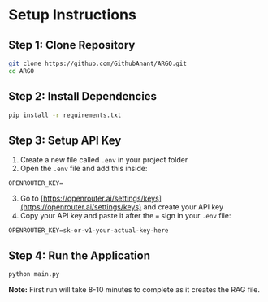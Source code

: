 # Setup Instructions

## Step 1: Clone Repository
```bash
git clone https://github.com/GithubAnant/ARGO.git
cd ARGO
```

## Step 2: Install Dependencies
```bash
pip install -r requirements.txt
```

## Step 3: Setup API Key
1. Create a new file called `.env` in your project folder
2. Open the `.env` file and add this inside:
```
OPENROUTER_KEY=
```

3. Go to [https://openrouter.ai/settings/keys](https://openrouter.ai/settings/keys) and create your API key
4. Copy your API key and paste it after the `=` sign in your `.env` file:
```
OPENROUTER_KEY=sk-or-v1-your-actual-key-here
```

## Step 4: Run the Application
```bash
python main.py
```

**Note:** First run will take 8-10 minutes to complete as it creates the RAG file.
